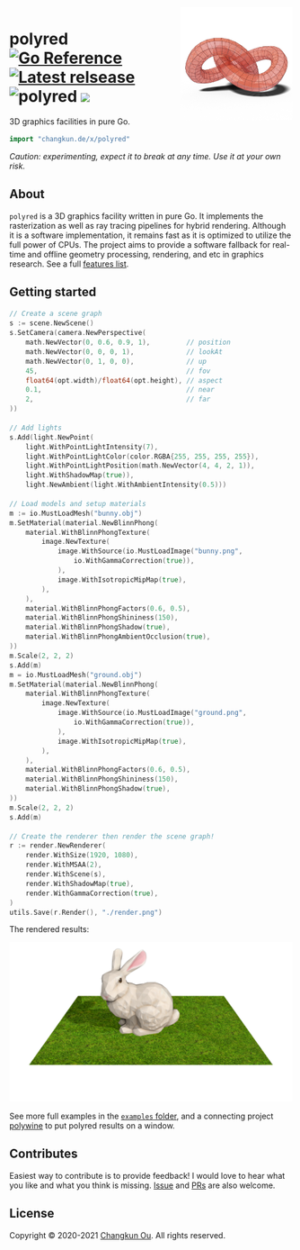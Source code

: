 <img src="./examples/favicon.png" alt="logo" height="200" align="right" />

# polyred [![Go Reference](https://pkg.go.dev/badge/github.com/changkun/polyred.svg)](https://pkg.go.dev/changkun.de/x/polyred) [![Latest relsease](https://img.shields.io/github/v/tag/changkun/polyred?label=polyred)](https://github.com/changkun/polyred/releases) ![polyred](https://github.com/changkun/polyred/workflows/polyred/badge.svg?branch=master) ![](https://changkun.de/urlstat?mode=github&repo=changkun/polyred)

3D graphics facilities in pure Go.

```go
import "changkun.de/x/polyred"
```

_Caution: experimenting, expect it to break at any time. Use it at your own risk._

## About

`polyred` is a 3D graphics facility written in pure Go. It implements
the rasterization as well as ray tracing pipelines for hybrid
rendering. Although it is a software implementation, it remains fast as it
is optimized to utilize the full power of CPUs. The project aims to
provide a software fallback for real-time and offline geometry processing, rendering, and
etc in graphics research. See a full [features list](./docs/features.md).

## Getting started

```go
// Create a scene graph
s := scene.NewScene()
s.SetCamera(camera.NewPerspective(
    math.NewVector(0, 0.6, 0.9, 1),         // position
    math.NewVector(0, 0, 0, 1),             // lookAt
    math.NewVector(0, 1, 0, 0),             // up
    45,                                     // fov
    float64(opt.width)/float64(opt.height), // aspect
    0.1,                                    // near
    2,                                      // far
))

// Add lights
s.Add(light.NewPoint(
    light.WithPointLightIntensity(7),
    light.WithPointLightColor(color.RGBA{255, 255, 255, 255}),
    light.WithPointLightPosition(math.NewVector(4, 4, 2, 1)),
    light.WithShadowMap(true)),
    light.NewAmbient(light.WithAmbientIntensity(0.5)))

// Load models and setup materials
m := io.MustLoadMesh("bunny.obj")
m.SetMaterial(material.NewBlinnPhong(
    material.WithBlinnPhongTexture(
        image.NewTexture(
            image.WithSource(io.MustLoadImage("bunny.png",
                io.WithGammaCorrection(true)),
            ),
            image.WithIsotropicMipMap(true),
        ),
    ),
    material.WithBlinnPhongFactors(0.6, 0.5),
    material.WithBlinnPhongShininess(150),
    material.WithBlinnPhongShadow(true),
    material.WithBlinnPhongAmbientOcclusion(true),
))
m.Scale(2, 2, 2)
s.Add(m)
m = io.MustLoadMesh("ground.obj")
m.SetMaterial(material.NewBlinnPhong(
    material.WithBlinnPhongTexture(
        image.NewTexture(
            image.WithSource(io.MustLoadImage("ground.png",
                io.WithGammaCorrection(true)),
            ),
            image.WithIsotropicMipMap(true),
        ),
    ),
    material.WithBlinnPhongFactors(0.6, 0.5),
    material.WithBlinnPhongShininess(150),
    material.WithBlinnPhongShadow(true),
))
m.Scale(2, 2, 2)
s.Add(m)

// Create the renderer then render the scene graph!
r := render.NewRenderer(
    render.WithSize(1920, 1080),
    render.WithMSAA(2),
    render.WithScene(s),
    render.WithShadowMap(true),
    render.WithGammaCorrection(true),
)
utils.Save(r.Render(), "./render.png")
```

The rendered results:

![](./examples/teaser.png)

See more full examples in the [`examples` folder](./examples), and a 
connecting project [polywine](https://changkun.de/s/polywine) to put
polyred results on a window.

## Contributes

Easiest way to contribute is to provide feedback! I would love to hear what you like and what you think is missing. [Issue](https://github.com/changkun/polyred/issues/new) and [PRs](https://github.com/changkun/polyred/pulls) are also welcome.

## License

Copyright &copy; 2020-2021 [Changkun Ou](https://changkun.de). All rights reserved.
